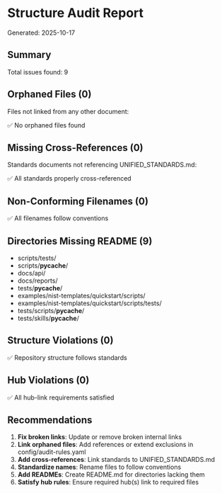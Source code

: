 # Structure Audit Report

Generated: 2025-10-17

## Summary

Total issues found: 9


## Orphaned Files (0)

Files not linked from any other document:

✅ No orphaned files found

## Missing Cross-References (0)

Standards documents not referencing UNIFIED_STANDARDS.md:

✅ All standards properly cross-referenced

## Non-Conforming Filenames (0)

✅ All filenames follow conventions

## Directories Missing README (9)

- scripts/tests/
- scripts/__pycache__/
- docs/api/
- docs/reports/
- tests/__pycache__/
- examples/nist-templates/quickstart/scripts/
- examples/nist-templates/quickstart/scripts/tests/
- tests/scripts/__pycache__/
- tests/skills/__pycache__/

## Structure Violations (0)

✅ Repository structure follows standards

## Hub Violations (0)

✅ All hub-link requirements satisfied

## Recommendations

1. __Fix broken links__: Update or remove broken internal links
2. __Link orphaned files__: Add references or extend exclusions in config/audit-rules.yaml
3. __Add cross-references__: Link standards to UNIFIED_STANDARDS.md
4. __Standardize names__: Rename files to follow conventions
5. __Add READMEs__: Create README.md for directories lacking them
6. __Satisfy hub rules__: Ensure required hub(s) link to required files
